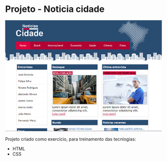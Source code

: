 # Projeto - Noticia cidade </h1>

<img width="600" src="preview.png">

<p>Projeto criado como exercicio, para treinamento das tecnlogias:</p>

<ul>
    <li>HTML</li>
    <li>CSS</li>
</ul>